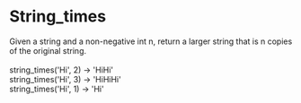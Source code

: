 # String_times
Given a string and a non-negative int n, return a larger string that is n copies of the original string. <br><br>
string_times('Hi', 2) → 'HiHi' <br>
string_times('Hi', 3) → 'HiHiHi' <br>
string_times('Hi', 1) → 'Hi'

